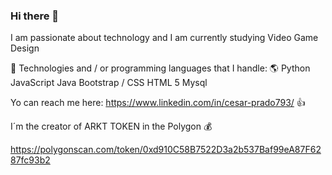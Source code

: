 ### Hi there 👋
I am passionate about technology and I am currently studying Video Game Design 

:book: Technologies and / or programming languages that I handle: 
:earth_americas:
Python
JavaScript
Java
Bootstrap / CSS
HTML 5
Mysql

Yo can reach me here: https://www.linkedin.com/in/cesar-prado793/
:thumbsup:

I´m the creator of ARKT TOKEN in the Polygon :moneybag:

https://polygonscan.com/token/0xd910C58B7522D3a2b537Baf99eA87F6287fc93b2

